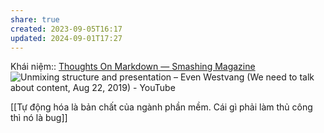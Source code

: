 ```yaml
---
share: true
created: 2023-09-05T16:17
updated: 2024-09-01T17:27
---
```

Khái niệm:: 
[Thoughts On Markdown — Smashing Magazine](https://www.smashingmagazine.com/2022/02/thoughts-on-markdown/)
![Unmixing structure and presentation – Even Westvang (We need to talk about content, Aug 22, 2019) - YouTube](https://youtu.be/lVHj7Y90Ieg?si=NQOU3WJYso6atUCL)

[[Tự động hóa là bản chất của ngành phần mềm. Cái gì phải làm thủ công thì nó là bug]]